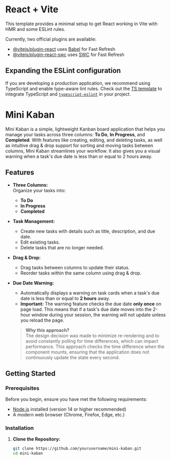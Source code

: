 # React + Vite

This template provides a minimal setup to get React working in Vite with HMR and some ESLint rules.

Currently, two official plugins are available:

- [@vitejs/plugin-react](https://github.com/vitejs/vite-plugin-react/blob/main/packages/plugin-react/README.md) uses [Babel](https://babeljs.io/) for Fast Refresh
- [@vitejs/plugin-react-swc](https://github.com/vitejs/vite-plugin-react-swc) uses [SWC](https://swc.rs/) for Fast Refresh

## Expanding the ESLint configuration

If you are developing a production application, we recommend using TypeScript and enable type-aware lint rules. Check out the [TS template](https://github.com/vitejs/vite/tree/main/packages/create-vite/template-react-ts) to integrate TypeScript and [`typescript-eslint`](https://typescript-eslint.io) in your project.

# Mini Kaban

Mini Kaban is a simple, lightweight Kanban board application that helps you manage your tasks across three columns: **To Do**, **In Progress**, and **Completed**. With features like creating, editing, and deleting tasks, as well as intuitive drag & drop support for sorting and moving tasks between columns, Mini Kaban streamlines your workflow. It also gives you a visual warning when a task's due date is less than or equal to 2 hours away.

## Features

- **Three Columns:**  
  Organize your tasks into:
  - **To Do**
  - **In Progress**
  - **Completed**

- **Task Management:**  
  - Create new tasks with details such as title, description, and due date.
  - Edit existing tasks.
  - Delete tasks that are no longer needed.

- **Drag & Drop:**  
  - Drag tasks between columns to update their status.
  - Reorder tasks within the same column using drag & drop.

- **Due Date Warning:**  
  - Automatically displays a warning on task cards when a task's due date is less than or equal to **2 hours** away.
  - **Important:** The warning feature checks the due date **only once** on page load. This means that if a task's due date moves into the 2-hour window during your session, the warning will not update unless you reload the page.
  
  > **Why this approach?**  
  > The design decision was made to minimize re-rendering and to avoid constantly polling for time differences, which can impact performance. This approach checks the time difference when the component mounts, ensuring that the application does not continuously update the state every second.
  
## Getting Started

### Prerequisites

Before you begin, ensure you have met the following requirements:
- [Node.js](https://nodejs.org/) installed (version 14 or higher recommended)
- A modern web browser (Chrome, Firefox, Edge, etc.)

### Installation

1. **Clone the Repository:**

   ```bash
   git clone https://github.com/yourusername/mini-kaban.git
   cd mini-kaban


